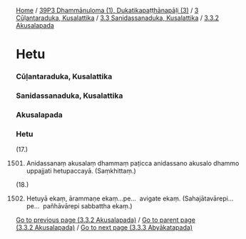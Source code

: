
[Home](/) / [39P3 Dhammānuloma (1), Dukatikapaṭṭhānapāḷi (3)](../../../../39P3.md) / [3 Cūḷantaraduka, Kusalattika](../../../3.md) / [3.3 Sanidassanaduka, Kusalattika](../../3.3.md) / [3.3.2 Akusalapada](../3.3.2.md)

# Hetu

### Cūḷantaraduka, Kusalattika

### Sanidassanaduka, Kusalattika

### Akusalapada

### Hetu

(17.)

1501. Anidassanaṃ akusalaṃ dhammaṃ paṭicca anidassano akusalo dhammo uppajjati hetupaccayā. (Saṃkhittaṃ.)

(18.)

1502. Hetuyā ekaṃ, ārammaṇe ekaṃ…pe…  avigate ekaṃ. (Sahajātavārepi…pe…  pañhāvārepi sabbattha ekaṃ.)

[Go to previous page (3.3.2 Akusalapada)](../3.3.2.md) / [Go to parent page (3.3.2 Akusalapada)](../3.3.2.md) / [Go to next page (3.3.3 Abyākatapada)](../3.3.3.md)



